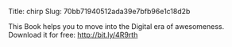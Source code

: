 Title: chirp
Slug: 70bb71940512ada39e7bfb96e1c18d2b

This Book helps you to move into the Digital era of awesomeness. Download it for free: <a href="http://bit.ly/4R9rth">http://bit.ly/4R9rth</a>
